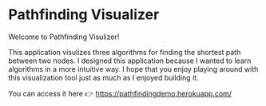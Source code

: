 # Pathfinding Visualizer

Welcome to Pathfinding Visulizer!

This application visulizes three algorithms for finding the shortest path between two nodes. I designed this application because I wanted to learn algorithms in a more intuitive way. I hope that you enjoy playing around with this visualization tool just as much as I enjoyed building it.

You can access it here 👉 https://pathfindingdemo.herokuapp.com/

